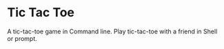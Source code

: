 # Tic Tac Toe
A tic-tac-toe game in Command line.
Play tic-tac-toe with a friend in Shell or prompt.
